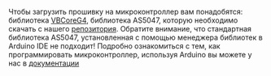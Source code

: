Чтобы загрузить прошивку на микроконтроллер вам понадобятся:
библиотека  [VBCoreG4](https://github.com/VBCores/VBCoreG4_arduino_system),
библиотека AS5047, которую необходимо скачать с нашего [репозитория](https://github.com/VBCores/AS5047P).
Обратите внимание, что стандартная библиотека AS5047, установленная с помощью менеджера библиотек в Arduino IDE не подходит!
Подробно ознакомиться с тем, как программировать микроконтроллер, используя Arduino вы можете у нас в [документации](https://voltbro.gitbook.io/vbcores/arduino-ide/arduino-ide)
